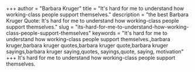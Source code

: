 +++
author = "Barbara Kruger"
title = "It's hard for me to understand how working-class people support themselves."
description = "the best Barbara Kruger Quote: It's hard for me to understand how working-class people support themselves."
slug = "its-hard-for-me-to-understand-how-working-class-people-support-themselves"
keywords = "It's hard for me to understand how working-class people support themselves.,barbara kruger,barbara kruger quotes,barbara kruger quote,barbara kruger sayings,barbara kruger saying,quotes, sayings,quote, saying, motivation"
+++
It's hard for me to understand how working-class people support themselves.

